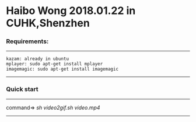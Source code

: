 # Haibo Wong 2018.01.22 in CUHK,Shenzhen<br>
### Requirements:<br>
___
    kazam: already in ubuntu
    mplayer: sudo apt-get install mplayer
    imagemagic: sudo apt-get install imagemagic
___
### Quick start<br>
___
command=> *sh video2gif.sh video.mp4*
___
